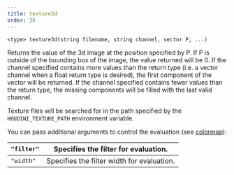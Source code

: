 ```yaml
---
title: texture3d
order: 36
---
```

`<type> texture3d(string filename, string channel, vector P, ...)`

Returns the value of the 3d image at the position specified by P. If P
is outside of the bounding box of the image, the value returned will be
0\. If the channel specified contains more values than the return type
(i.e. a vector channel when a float return type is desired), the first
component of the vector will be returned. If the channel specified
contains fewer values than the return type, the missing components will
be filled with the last valid channel.

Texture files will be searched for in the path specified by the
`HOUDINI_TEXTURE_PATH` environment variable.

You can pass additional arguments to control the evaluation (see
[colormap](/en/houdini-vex/texturing/colormap "Looks up a (filtered) color from a texture file.")):

| `"filter"` | Specifies the filter for evaluation. |
| --- | --- |
| `"width"` | Specifies the filter width for evaluation. |
